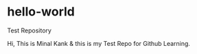 # hello-world
Test Repository

Hi, This is Minal Kank & this is my Test Repo for Github Learning.



